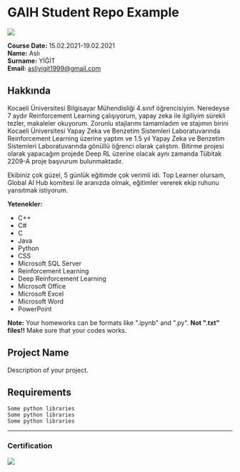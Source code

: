 # GAIH Student Repo Example
![](img/logo.png)

**Course Date:** 15.02.2021-19.02.2021  
**Name:** Aslı  
**Surname:** YİĞİT  
**Email:** asliyigit1999@gmail.com  

## Hakkında

Kocaeli Üniversitesi Bilgisayar Mühendisliği 4.sınıf öğrencisiyim. Neredeyse 7 aydır Reinforcement Learning çalışıyorum, yapay zeka ile ilgiliyim sürekli tezler, makaleler okuyorum. Zorunlu stajlarımı tamamladım ve stajımın birini Kocaeli Üniversitesi Yapay Zeka ve Benzetim Sistemleri Laboratuvarında Reinforcement Learning üzerine yaptım ve 1.5 yıl  Yapay Zeka ve Benzetim Sistemleri Laboratuvarında gönüllü öğrenci olarak çalıştım. Bitirme projesi olarak  yapacağım projede Deep RL üzerine olacak aynı zamanda Tübitak 2209-A proje başvurum bulunmaktadır. 


Ekibiniz çok güzel, 5 günlük eğitimde çok verimli idi. Top Learner olursam, Global AI Hub komitesi ile aranızda olmak, eğitimler vererek ekip ruhunu yansıtmak istiyorum.  

**Yetenekler:**

* C++
* C#
* C
* Java
* Python
* CSS
* Microsoft SQL Server 
* Reinforcement Learning
* Deep Reinforcement Learning
* Microsoft Office
* Microsoft Excel
* Microsoft Word
* PowerPoint


**Note:** Your homeworks can be formats like ".ipynb" and ".py". **Not ".txt" files!!** Make sure that your codes works.  

## Project Name
Description of your project.

## Requirements
```
Some python libraries
Some python libraries
Some python libraries
```
---

### Certification
![](img/certificate_ex.png)

